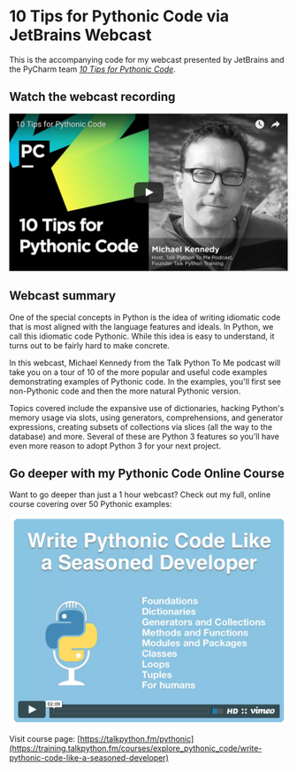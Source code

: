 # 10 Tips for Pythonic Code via JetBrains Webcast

This is the accompanying code for my webcast presented by JetBrains and the PyCharm team [*10 Tips for Pythonic Code*](https://blog.jetbrains.com/pycharm/2016/07/webinar-recording-10-tips-for-pythonic-code/).

## Watch the webcast recording

[![Watch the webcast recording](reademe_resources/webcast-player.png)](https://youtu.be/_O23jIXsshs)

## Webcast summary

One of the special concepts in Python is the idea of writing idiomatic code that is most aligned with the language features and ideals. In Python, we call this idiomatic code Pythonic. While this idea is easy to understand, it turns out to be fairly hard to make concrete. 

In this webcast, Michael Kennedy from the Talk Python To Me podcast will take you on a tour of 10 of the more popular and useful code examples demonstrating examples of Pythonic code. In the examples, you'll first see non-Pythonic code and then the more natural Pythonic version.

Topics covered include the expansive use of dictionaries, hacking Python's memory usage via slots, using generators, comprehensions, and generator expressions, creating subsets of collections via slices (all the way to the database) and more. Several of these are Python 3 features so you'll have even more reason to adopt Python 3 for your next project.

## Go deeper with my Pythonic Code Online Course

Want to go deeper than just a 1 hour webcast? Check out my full, online course covering over 50 Pythonic examples: 

[![Go deeper with my Pythonic Code Online Course](reademe_resources/course-player.png)](https://training.talkpython.fm/courses/explore_pythonic_code/write-pythonic-code-like-a-seasoned-developer)

Visit course page: [https://talkpython.fm/pythonic](https://training.talkpython.fm/courses/explore_pythonic_code/write-pythonic-code-like-a-seasoned-developer)
